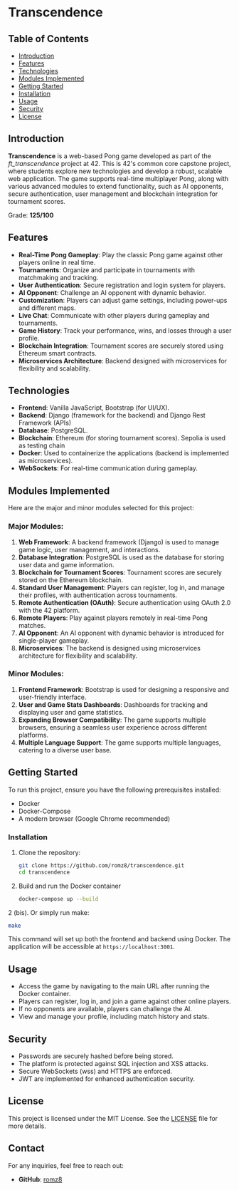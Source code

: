 # Transcendence

## Table of Contents
- [Introduction](#introduction)
- [Features](#features)
- [Technologies](#technologies)
- [Modules Implemented](#modules-implemented)
- [Getting Started](#getting-started)
- [Installation](#installation)
- [Usage](#usage)
- [Security](#security)
- [License](#license)

## Introduction
**Transcendence** is a web-based Pong game developed as part of the *ft_transcendence* project at 42. This is 42's common core capstone project, where students explore new technologies and develop a robust, scalable web application. The game supports real-time multiplayer Pong, along with various advanced modules to extend functionality, such as AI opponents, secure authentication, user management and blockchain integration for tournament scores.

Grade: **125/100**

## Features
- **Real-Time Pong Gameplay**: Play the classic Pong game against other players online in real time.
- **Tournaments**: Organize and participate in tournaments with matchmaking and tracking.
- **User Authentication**: Secure registration and login system for players.
- **AI Opponent**: Challenge an AI opponent with dynamic behavior.
- **Customization**: Players can adjust game settings, including power-ups and different maps.
- **Live Chat**: Communicate with other players during gameplay and tournaments.
- **Game History**: Track your performance, wins, and losses through a user profile.
- **Blockchain Integration**: Tournament scores are securely stored using Ethereum smart contracts.
- **Microservices Architecture**: Backend designed with microservices for flexibility and scalability.

## Technologies
- **Frontend**: Vanilla JavaScript, Bootstrap (for UI/UX).
- **Backend**: Django (framework for the backend) and Django Rest Framework (APIs)
- **Database**: PostgreSQL.
- **Blockchain**: Ethereum (for storing tournament scores). Sepolia is used as testing chain
- **Docker**: Used to containerize the applications (backend is implemented as microservices).
- **WebSockets**: For real-time communication during gameplay.

## Modules Implemented
Here are the major and minor modules selected for this project:

### Major Modules:
1. **Web Framework**: A backend framework (Django) is used to manage game logic, user management, and interactions.
2. **Database Integration**: PostgreSQL is used as the database for storing user data and game information.
3. **Blockchain for Tournament Scores**: Tournament scores are securely stored on the Ethereum blockchain.
4. **Standard User Management**: Players can register, log in, and manage their profiles, with authentication across tournaments.
5. **Remote Authentication (OAuth)**: Secure authentication using OAuth 2.0 with the 42 platform.
6. **Remote Players**: Play against players remotely in real-time Pong matches.
7. **AI Opponent**: An AI opponent with dynamic behavior is introduced for single-player gameplay.
8. **Microservices**: The backend is designed using microservices architecture for flexibility and scalability.

### Minor Modules:
1. **Frontend Framework**: Bootstrap is used for designing a responsive and user-friendly interface.
2. **User and Game Stats Dashboards**: Dashboards for tracking and displaying user and game statistics.
3. **Expanding Browser Compatibility**: The game supports multiple browsers, ensuring a seamless user experience across different platforms.
4. **Multiple Language Support**: The game supports multiple languages, catering to a diverse user base.

## Getting Started
To run this project, ensure you have the following prerequisites installed:
- Docker
- Docker-Compose
- A modern browser (Google Chrome recommended)

### Installation
1. Clone the repository:
   ```bash
   git clone https://github.com/romz8/transcendence.git
   cd transcendence
   ```

2. Build and run the Docker container
   ```bash
   docker-compose up --build
   ```
2 (bis). Or simply run make:
  ```bash
  make 
   ```

This command will set up both the frontend and backend using Docker. The application will be accessible at `https://localhost:3001`.

## Usage
- Access the game by navigating to the main URL after running the Docker container.
- Players can register, log in, and join a game against other online players.
- If no opponents are available, players can challenge the AI.
- View and manage your profile, including match history and stats.

## Security
- Passwords are securely hashed before being stored.
- The platform is protected against SQL injection and XSS attacks.
- Secure WebSockets (wss) and HTTPS are enforced.
- JWT are implemented for enhanced authentication security.

## License
This project is licensed under the MIT License. See the [LICENSE](LICENSE) file for more details.

## Contact
For any inquiries, feel free to reach out:
- **GitHub**: [romz8](https://github.com/romz8)
